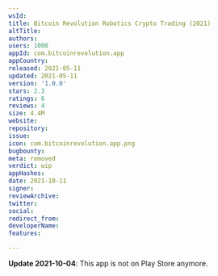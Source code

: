 ```yaml
---
wsId: 
title: Bitcoin Revolution Robotics Crypto Trading (2021)
altTitle: 
authors: 
users: 1000
appId: com.bitcoinrevolution.app
appCountry: 
released: 2021-05-11
updated: 2021-05-11
version: '1.0.0'
stars: 2.3
ratings: 6
reviews: 4
size: 4.4M
website: 
repository: 
issue: 
icon: com.bitcoinrevolution.app.png
bugbounty: 
meta: removed
verdict: wip
appHashes: 
date: 2021-10-11
signer: 
reviewArchive: 
twitter: 
social: 
redirect_from: 
developerName: 
features: 

---
```


**Update 2021-10-04**: This app is not on Play Store anymore.

